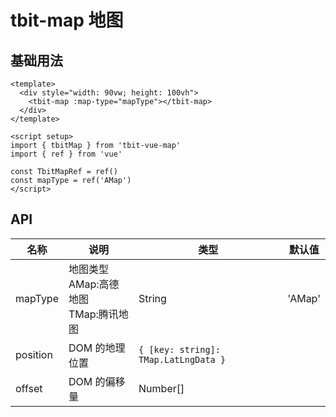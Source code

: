 # tbit-map 地图

## 基础用法

```vue
<template>
  <div style="width: 90vw; height: 100vh">
    <tbit-map :map-type="mapType"></tbit-map>
  </div>
</template>

<script setup>
import { tbitMap } from 'tbit-vue-map'
import { ref } from 'vue'

const TbitMapRef = ref()
const mapType = ref('AMap')
</script>
```

## API

| 名称     | 说明                                              | 类型                                 | 默认值 |
| -------- | ------------------------------------------------- | ------------------------------------ | ------ |
| mapType  | 地图类型 <br /> AMap:高德地图<br /> TMap:腾讯地图 | String                               | 'AMap' |
| position | DOM 的地理位置                                    | `{ [key: string]: TMap.LatLngData }` |        |
| offset   | DOM 的偏移量                                      | Number[]                             |        |
